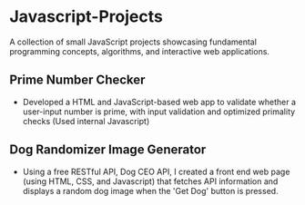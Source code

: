 # Javascript-Projects
A collection of small JavaScript projects showcasing fundamental programming concepts, algorithms, and interactive web applications.

## **Prime Number Checker**
- Developed a HTML and JavaScript-based web app to validate whether a user-input number is prime, with input validation and optimized primality checks (Used internal Javascript)

## **Dog Randomizer Image Generator**
- Using a free RESTful API, Dog CEO API, I created a front end web page (using HTML, CSS, and Javascript) that fetches API information and displays a random dog image when the 'Get Dog' button is pressed. 
